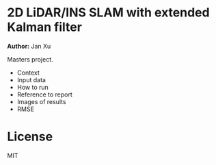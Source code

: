 # 2D LiDAR/INS SLAM with extended Kalman filter

**Author:** Jan Xu

Masters project.

- Context
- Input data
- How to run
- Reference to report
- Images of results
- RMSE


# License

MIT
